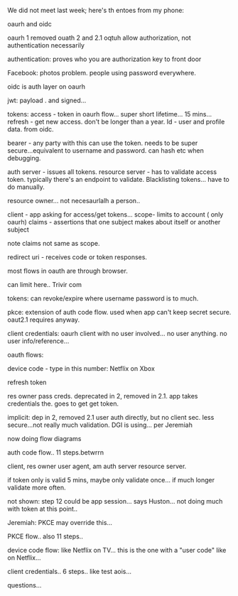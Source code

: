We did not meet last week; here's th entoes from my phone:




oaurh and oidc


oaurh 1 removed
ouath 2 and 2.1
oqtuh allow authorization, not authentication necessarily

authentication: proves who you are
authorization key to front door

Facebook: photos problem. people using password everywhere.

oidc is auth layer on oaurh 

jwt: payload . and signed...

tokens:
access - token in oaurh flow... super short lifetime... 15 mins...
refresh - get new access. don't be longer than a year.
Id - user and profile data. from oidc.


bearer - any party with this can use the token. needs to be super secure...equivalent to username and password. can hash etc when debugging.

auth server - issues all tokens.
resource server - has to validate access token. typically there's an endpoint to validate.
Blacklisting tokens... have to do manually.


resource owner... not necesaurlalh a person..

client - app asking for access/get tokens...
scope- limits to account ( only oaurh)
claims - assertions  that one subject makes about itself or another subject 

note claims not same as scope.

redirect uri - receives code or token responses.

most flows in oauth are through browser. 

can limit here.. Trivir com

tokens: can revoke/expire where username password is to much.

pkce: extension of auth code flow. used when app can't keep secret secure. oaut2.1 requires anyway.

client credentials: oaurh client with no user involved... no user anything. no user info/reference...

oauth flows:

device code - type in this number: Netflix on Xbox

refresh token

res owner pass creds. deprecated in 2, removed in 2.1. app takes credentials the. goes to get get token.

implicit: dep in 2, removed 2.1 user auth directly, but no client sec. less secure...not really much validation. DGI is using... per Jeremiah

now doing flow diagrams

auth code flow.. 11 steps.betwrrn

client, res owner user agent, am auth server resource server.


if token only is valid 5 mins, maybe only validate once... if much longer validate more often.

not shown:  step 12 could be app session... says Huston... not doing much with token at this point..

Jeremiah: PKCE may override this...

PKCE flow.. also 11 steps..

device code flow: like Netflix on TV... this is the one with a "user code" like on Netflix...

client credentials.. 6 steps.. like test aois...


questions... 








